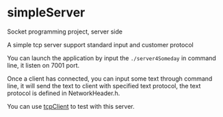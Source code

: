 simpleServer
============

Socket programming project, server side

A simple tcp server support standard input and customer protocol

You can launch the application by input the `./server4Someday` in command line, it listen on 7001 port.

Once a client has connected, you can input some text through command line, it will send the text to client with specified text protocol, the text protocol is defined in NetworkHeader.h.

You can use [tcpClient](https://github.com/kudocc/tcpClient) to test with this server.
